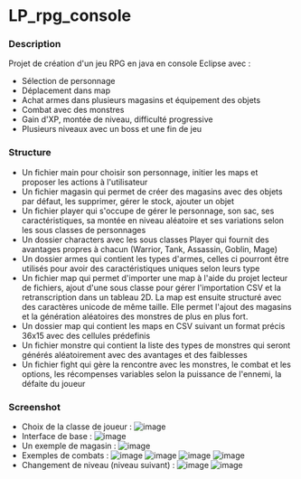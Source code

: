 # LP_rpg_console
### Description
Projet de création d'un jeu RPG en java en console Eclipse avec :  
- Sélection de personnage
- Déplacement dans map
- Achat armes dans plusieurs magasins et équipement des objets
- Combat avec des monstres
- Gain d'XP, montée de niveau, difficulté progressive
- Plusieurs niveaux avec un boss et une fin de jeu
### Structure
- Un fichier main pour choisir son personnage, initier les maps et proposer les actions à l'utilisateur
- Un fichier magasin qui permet de créer des magasins avec des objets par défaut, les supprimer, gérer le stock, ajouter un objet
- Un fichier player qui s'occupe de gérer le personnage, son sac, ses caractéristiques, sa montée en niveau aléatoire et ses variations selon les sous classes de personnages
- Un dossier characters avec les sous classes Player qui fournit des avantages propres à chacun (Warrior, Tank, Assassin, Goblin, Mage)
- Un dossier armes qui contient les types d'armes, celles ci pourront être utilisés pour avoir des caractéristiques uniques selon leurs type
- Un fichier map qui permet d'importer une map à l'aide du projet lecteur de fichiers, ajout d'une sous classe pour gérer l'importation CSV et la retranscription dans un tableau 2D. La map est ensuite structuré avec des caractères unicode de même taille. Elle permet l'ajout des magasins et la génération aléatoires des monstres de plus en plus fort.
- Un dossier map qui contient les maps en CSV suivant un format précis 36x15 avec des cellules prédefinis
- Un fichier monstre qui contient la liste des types de monstres qui seront générés aléatoirement avec des avantages et des faiblesses
- Un fichier fight qui gère la rencontre avec les monstres, le combat et les options, les récompenses variables selon la puissance de l'ennemi, la défaite du joueur
### Screenshot
- Choix de la classe de joueur :
![image](https://github.com/teddyfresnes/LP_rpg_console/assets/80900011/4af20b96-6bb9-49a0-a8d9-30b383624f36)
- Interface de base :
![image](https://github.com/teddyfresnes/LP_rpg_console/assets/80900011/8d807b67-c5b0-4f7e-b740-dd65279b3ad3)
- Un exemple de magasin :
![image](https://github.com/teddyfresnes/LP_rpg_console/assets/80900011/d37ef2ed-0712-4bcf-a44f-69c156ecae3e)
- Exemples de combats :
![image](https://github.com/teddyfresnes/LP_rpg_console/assets/80900011/275a3ddc-51d8-4b40-968d-fef9e8abbca5)
![image](https://github.com/teddyfresnes/LP_rpg_console/assets/80900011/89511588-8206-459b-a710-a2e6ec2dd289)
![image](https://github.com/teddyfresnes/LP_rpg_console/assets/80900011/035d6414-16e7-4472-a2eb-d8c680c0b6c0)
![image](https://github.com/teddyfresnes/LP_rpg_console/assets/80900011/e9c9476f-52fc-4073-a8ed-15e1dbe43de5)
- Changement de niveau (niveau suivant) :
![image](https://github.com/teddyfresnes/LP_rpg_console/assets/80900011/1080b7f5-354f-4692-8e1b-93a903f789b2)
![image](https://github.com/teddyfresnes/LP_rpg_console/assets/80900011/7a0cfc9e-b84a-4324-b096-3472fc378013)


